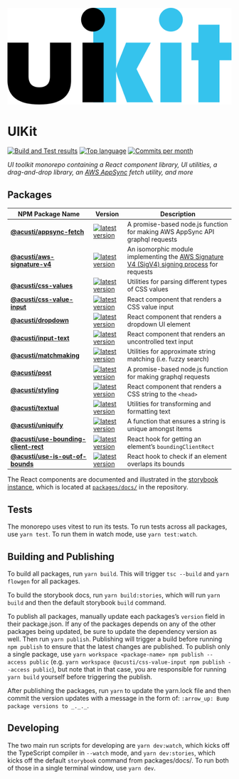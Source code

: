 ![uikit wordmark](https://raw.githubusercontent.com/acusti/uikit/main/wordmark.svg)

# UIKit

[![Build and Test results](https://img.shields.io/github/workflow/status/acusti/uikit/Build%20and%20Test?style=for-the-badge)](https://github.com/acusti/uikit/actions/workflows/node.js.yml)
[![Top language](https://img.shields.io/github/languages/top/acusti/uikit?style=for-the-badge)](https://github.com/acusti/uikit/search?l=typescript)
[![Commits per month](https://img.shields.io/github/commit-activity/m/acusti/uikit?style=for-the-badge)](https://github.com/acusti/uikit/pulse)

_UI toolkit monorepo containing a React component library, UI utilities, a
drag-and-drop library, an [AWS AppSync](https://aws.amazon.com/appsync/)
fetch utility, and more_

## Packages

| NPM Package Name                         | Version                                                                                                                                                              | Description                                                                                              |
| ---------------------------------------- | -------------------------------------------------------------------------------------------------------------------------------------------------------------------- | -------------------------------------------------------------------------------------------------------- |
| **[@acusti/appsync-fetch][]**            | [![latest version](https://img.shields.io/npm/v/@acusti/appsync-fetch?style=flat-square)](https://www.npmjs.com/package/@acusti/appsync-fetch)                       | A promise-based node.js function for making AWS AppSync API graphql requests                             |
| **[@acusti/aws-signature-v4][]**         | [![latest version](https://img.shields.io/npm/v/@acusti/aws-signature-v4?style=flat-square)](https://www.npmjs.com/package/@acusti/aws-signature-v4)                 | An isomorphic module implementing the [AWS Signature V4 (SigV4) signing process][aws sigv4] for requests |
| **[@acusti/css-values][]**               | [![latest version](https://img.shields.io/npm/v/@acusti/css-values?style=flat-square)](https://www.npmjs.com/package/@acusti/css-values)                             | Utilities for parsing different types of CSS values                                                      |
| **[@acusti/css-value-input][]**          | [![latest version](https://img.shields.io/npm/v/@acusti/css-value-input?style=flat-square)](https://www.npmjs.com/package/@acusti/css-value-input)                   | React component that renders a CSS value input                                                           |
| **[@acusti/dropdown][]**                 | [![latest version](https://img.shields.io/npm/v/@acusti/dropdown?style=flat-square)](https://www.npmjs.com/package/@acusti/dropdown)                                 | React component that renders a dropdown UI element                                                       |
| **[@acusti/input-text][]**               | [![latest version](https://img.shields.io/npm/v/@acusti/input-text?style=flat-square)](https://www.npmjs.com/package/@acusti/input-text)                             | React component that renders an uncontrolled text input                                                  |
| **[@acusti/matchmaking][]**              | [![latest version](https://img.shields.io/npm/v/@acusti/matchmaking?style=flat-square)](https://www.npmjs.com/package/@acusti/matchmaking)                           | Utilities for approximate string matching (i.e. fuzzy search)                                            |
| **[@acusti/post][]**                     | [![latest version](https://img.shields.io/npm/v/@acusti/post?style=flat-square)](https://www.npmjs.com/package/@acusti/post)                                         | A promise-based node.js function for making graphql requests                                             |
| **[@acusti/styling][]**                  | [![latest version](https://img.shields.io/npm/v/@acusti/styling?style=flat-square)](https://www.npmjs.com/package/@acusti/styling)                                   | React component that renders a CSS string to the `<head>`                                                |
| **[@acusti/textual][]**                  | [![latest version](https://img.shields.io/npm/v/@acusti/textual?style=flat-square)](https://www.npmjs.com/package/@acusti/textual)                                   | Utilities for transforming and formatting text                                                           |
| **[@acusti/uniquify][]**                 | [![latest version](https://img.shields.io/npm/v/@acusti/uniquify?style=flat-square)](https://www.npmjs.com/package/@acusti/uniquify)                                 | A function that ensures a string is unique amongst items                                                 |
| **[@acusti/use-bounding-client-rect][]** | [![latest version](https://img.shields.io/npm/v/@acusti/use-bounding-client-rect?style=flat-square)](https://www.npmjs.com/package/@acusti/use-bounding-client-rect) | React hook for getting an element’s `boundingClientRect`                                                 |
| **[@acusti/use-is-out-of-bounds][]**     | [![latest version](https://img.shields.io/npm/v/@acusti/use-is-out-of-bounds?style=flat-square)](https://www.npmjs.com/package/@acusti/use-is-out-of-bounds)         | React hook to check if an element overlaps its bounds                                                    |

[@acusti/appsync-fetch]:
    https://github.com/acusti/uikit/tree/main/packages/appsync-fetch
[@acusti/aws-signature-v4]:
    https://github.com/acusti/uikit/tree/main/packages/aws-signature-v4
[aws sigv4]:
    https://docs.aws.amazon.com/general/latest/gr/signature-version-4.html
[@acusti/css-values]:
    https://github.com/acusti/uikit/tree/main/packages/css-values
[@acusti/css-value-input]:
    https://github.com/acusti/uikit/tree/main/packages/css-value-input
[@acusti/dropdown]:
    https://github.com/acusti/uikit/tree/main/packages/dropdown
[@acusti/input-text]:
    https://github.com/acusti/uikit/tree/main/packages/input-text
[@acusti/matchmaking]:
    https://github.com/acusti/uikit/tree/main/packages/matchmaking
[@acusti/post]: https://github.com/acusti/uikit/tree/main/packages/post
[@acusti/styling]:
    https://github.com/acusti/uikit/tree/main/packages/styling
[@acusti/textual]:
    https://github.com/acusti/uikit/tree/main/packages/textual
[@acusti/uniquify]:
    https://github.com/acusti/uikit/tree/main/packages/uniquify
[@acusti/use-bounding-client-rect]:
    https://github.com/acusti/uikit/tree/main/packages/use-bounding-client-rect
[@acusti/use-is-out-of-bounds]:
    https://github.com/acusti/uikit/tree/main/packages/use-is-out-of-bounds

The React components are documented and illustrated in the [storybook
instance][], which is located at [`packages/docs/`][packages/docs] in the
repository.

[storybook instance]: https://acusti-uikit.netlify.app
[packages/docs]: https://github.com/acusti/uikit/tree/main/packages/docs

## Tests

The monorepo uses vitest to run its tests. To run tests across all
packages, use `yarn test`. To run them in watch mode, use
`yarn test:watch`.

## Building and Publishing

To build all packages, run `yarn build`. This will trigger `tsc --build`
and `yarn flowgen` for all packages.

To build the storybook docs, run `yarn build:stories`, which will run
`yarn build` and then the default storybook `build` command.

To publish all packages, manually update each packages’s `version` field in
their package.json. If any of the packages depends on any of the other
packages being updated, be sure to update the dependency version as well.
Then run `yarn publish`. Publishing will trigger a build before running
`npm publish` to ensure that the latest changes are published. To publish
only a single package, use
`yarn workspace <package-name> npm publish --access public` (e.g.
`yarn workspace @acusti/css-value-input npm publish --access public`), but
note that in that case, you are responsible for running `yarn build`
yourself before triggering the publish.

After publishing the packages, run `yarn` to update the yarn.lock file and
then commit the version updates with a message in the form of:
`:arrow_up: Bump package versions to _._._`.

## Developing

The two main run scripts for developing are `yarn dev:watch`, which kicks
off the TypeScript compiler in `--watch` mode, and `yarn dev:stories`,
which kicks off the default `storybook` command from packages/docs/. To run
both of those in a single terminal window, use `yarn dev`.
